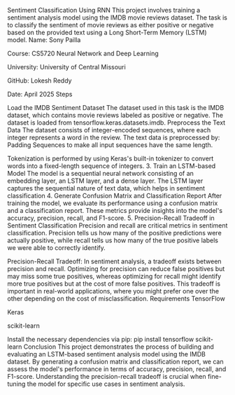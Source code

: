 Sentiment Classification Using RNN This project involves training a sentiment analysis model using the IMDB movie reviews dataset. The task is to classify the sentiment of movie reviews as either positive or negative based on the provided text using a Long Short-Term Memory (LSTM) model. Name: Sony Pailla

Course: CS5720 Neural Network and Deep Learning

University: University of Central Missouri

GitHub: Lokesh Reddy

Date: April 2025 Steps

Load the IMDB Sentiment Dataset The dataset used in this task is the IMDB dataset, which contains movie reviews labeled as positive or negative. The dataset is loaded from tensorflow.keras.datasets.imdb.
Preprocess the Text Data The dataset consists of integer-encoded sequences, where each integer represents a word in the review. The text data is preprocessed by:
Padding Sequences to make all input sequences have the same length.

Tokenization is performed by using Keras's built-in tokenizer to convert words into a fixed-length sequence of integers. 3. Train an LSTM-based Model The model is a sequential neural network consisting of an embedding layer, an LSTM layer, and a dense layer. The LSTM layer captures the sequential nature of text data, which helps in sentiment classification 4. Generate Confusion Matrix and Classification Report After training the model, we evaluate its performance using a confusion matrix and a classification report. These metrics provide insights into the model's accuracy, precision, recall, and F1-score. 5. Precision-Recall Tradeoff in Sentiment Classification Precision and recall are critical metrics in sentiment classification. Precision tells us how many of the positive predictions were actually positive, while recall tells us how many of the true positive labels we were able to correctly identify.

Precision-Recall Tradeoff: In sentiment analysis, a tradeoff exists between precision and recall. Optimizing for precision can reduce false positives but may miss some true positives, whereas optimizing for recall might identify more true positives but at the cost of more false positives. This tradeoff is important in real-world applications, where you might prefer one over the other depending on the cost of misclassification. Requirements TensorFlow

Keras

scikit-learn

Install the necessary dependencies via pip: pip install tensorflow scikit-learn Conclusion This project demonstrates the process of building and evaluating an LSTM-based sentiment analysis model using the IMDB dataset. By generating a confusion matrix and classification report, we can assess the model's performance in terms of accuracy, precision, recall, and F1-score. Understanding the precision-recall tradeoff is crucial when fine-tuning the model for specific use cases in sentiment analysis.
